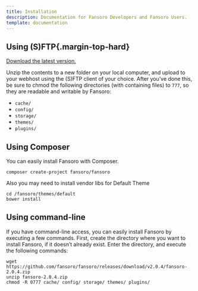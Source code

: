 ```yaml
---
title: Installation
description: Documentation for Fansoro Developers and Fansoro Users.
template: documentation
---
```


## Using (S)FTP{.margin-top-hard}

[Download the latest version.](http://fansoro.org/download)  

Unzip the contents to a new folder on your local computer, and upload to your webhost using the (S)FTP client of your choice. After you’ve done this, be sure to chmod the following directories (with containing files) to `777`, so they are readable and writable by Fansoro:  
* `cache/`
* `config/`
* `storage/`
* `themes/`
* `plugins/`

## Using Composer

You can easily install Fansoro with Composer.

```
composer create-project fansoro/fansoro
```

Also you may need to install vendor libs for Default Theme
```
cd /fansoro/themes/default  
bower install
```


## Using command-line

If you have command-line access, you can easily install Fansoro by executing a few commands.   First, create the directory where you want to install Fansoro, if it doesn’t already exist. Enter the directory, and execute the following commands:  

```
wget https://github.com/fansoro/fansoro/releases/download/v2.0.4/fansoro-2.0.4.zip
unzip fansoro-2.0.4.zip
chmod -R 0777 cache/ config/ storage/ themes/ plugins/
```
